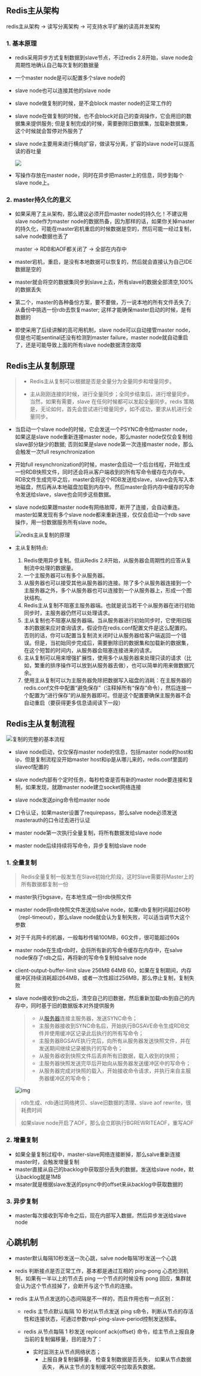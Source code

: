 ## Redis主从架构

redis主从架构 -> 读写分离架构 -> 可支持水平扩展的读高并发架构

### 1. 基本原理

- redis采用异步方式复制数据到slave节点，不过redis 2.8开始，slave node会周期性地确认自己每次复制的数据量

- 一个master node是可以配置多个slave node的

- slave node也可以连接其他的slave node

- slave node做复制的时候，是不会block master node的正常工作的

- slave node在做复制的时候，也不会block对自己的查询操作，它会用旧的数据集来提供服务; 但是复制完成的时候，需要删除旧数据集，加载新数据集，这个时候就会暂停对外服务了

- slave node主要用来进行横向扩容，做读写分离，扩容的slave node可以提高读的吞吐量

  ![](https://raw.githubusercontent.com/daniuEvan/pictrues/main/Typora/20220616150532.png)



- 写操作存放在master node，同时在异步把master上的信息，同步到每个slave node上。

### 2. master持久化的意义

- 如果采用了主从架构，那么建议必须开启master node的持久化！不建议用slave node作为master node的数据热备，因为那样的话，如果你关掉master的持久化，可能在master宕机重启的时候数据是空的，然后可能一经过复制，salve node数据也丢了

  master -> RDB和AOF都关闭了 -> 全部在内存中

- master宕机，重启，是没有本地数据可以恢复的，然后就会直接认为自己IDE数据是空的

- master就会将空的数据集同步到slave上去，所有slave的数据全部清空,100%的数据丢失

- 第二个，master的各种备份方案，要不要做，万一说本地的所有文件丢失了; 从备份中挑选一份rdb去恢复master; 这样才能确保master启动的时候，是有数据的

- 即使采用了后续讲解的高可用机制，slave node可以自动接管master node，但是也可能sentinal还没有检测到master failure，master node就自动重启了，还是可能导致上面的所有slave node数据清空故障

## Redis主从复制原理

> - Redis主从复制可以根据是否是全量分为全量同步和增量同步。
>
> - 主从刚刚连接的时候，进行全量同步；全同步结束后，进行增量同步。当然，如果有需要，slave 在任何时候都可以发起全量同步。redis 策略是，无论如何，首先会尝试进行增量同步，如不成功，要求从机进行全量同步。

- 当启动一个slave node的时候，它会发送一个PSYNC命令给master node，如果这是slave node重新连接master node，那么master node仅仅会复制给slave部分缺少的数据; 否则如果是slave node第一次连接master node，那么会触发一次full resynchronization

- 开始full resynchronization的时候，master会启动一个后台线程，开始生成一份RDB快照文件，同时还会将从客户端收到的所有写命令缓存在内存中。RDB文件生成完毕之后，master会将这个RDB发送给slave，slave会先写入本地磁盘，然后再从本地磁盘加载到内存中。然后master会将内存中缓存的写命令发送给slave，slave也会同步这些数据。

- slave node如果跟master node有网络故障，断开了连接，会自动重连。master如果发现有多个slave node都来重新连接，仅仅会启动一个rdb save操作，用一份数据服务所有slave node。

  ![redis主从复制的原理](https://raw.githubusercontent.com/daniuEvan/pictrues/main/Typora/20220616150542.png)

- 主从复制特点:
  1. Redis使用异步复制。但从Redis 2.8开始，从服务器会周期性的应答从复制流中处理的数据量。
  2. 一个主服务器可以有多个从服务器。
  3. 从服务器也可以接受其他从服务器的连接。除了多个从服务器连接到一个主服务器之外，多个从服务器也可以连接到一个从服务器上，形成一个图状结构。
  4. Redis主从复制不阻塞主服务器端。也就是说当若干个从服务器在进行初始同步时，主服务器仍然可以处理请求。
  5. 主从复制也不阻塞从服务器端。当从服务器进行初始同步时，它使用旧版本的数据来应对查询请求，假设你在redis.conf配置文件是这么配置的。否则的话，你可以配置当复制流关闭时让从服务器给客户端返回一个错误。但是，当初始同步完成后，需要删除旧的数据集和加载新的数据集，在这个短暂的时间内，从服务器会阻塞连接进来的请求。
  6. 主从复制可以用来增强扩展性，使用多个从服务器来处理只读的请求（比如，繁重的排序操作可以放到从服务器去做），也可以简单的用来做数据冗余。
  7. 使用主从复制可以为主服务器免除把数据写入磁盘的消耗：在主服务器的redis.conf文件中配置“避免保存”（注释掉所有“保存“命令），然后连接一个配置为“进行保存”的从服务器即可。但是这个配置要确保主服务器不会自动重启（要获得更多信息请阅读下一段）

## Redis主从复制流程



![复制的完整的基本流程](https://raw.githubusercontent.com/daniuEvan/pictrues/main/Typora/20220616150557.png)

- slave node启动，仅仅保存master node的信息，包括master node的host和ip，但是复制流程没开始master host和ip是从哪儿来的，redis.conf里面的slaveof配置的

- slave node内部有个定时任务，每秒检查是否有新的master node要连接和复制，如果发现，就跟master node建立socket网络连接

- slave node发送ping命令给master node

- 口令认证，如果master设置了requirepass，那么salve node必须发送masterauth的口令过去进行认证

- master node第一次执行全量复制，将所有数据发给slave node

- master node后续持续将写命令，异步复制给slave node

  



### 1. 全量复制

> Redis全量复制一般发生在Slave初始化阶段，这时Slave需要将Master上的所有数据都复制一份

- master执行bgsave，在本地生成一份rdb快照文件

- master node将rdb快照文件发送给salve node，如果rdb复制时间超过60秒（repl-timeout），那么slave node就会认为复制失败，可以适当调节大这个参数

- 对于千兆网卡的机器，一般每秒传输100MB，6G文件，很可能超过60s

- master node在生成rdb时，会将所有新的写命令缓存在内存中，在salve node保存了rdb之后，再将新的写命令复制给salve node

- client-output-buffer-limit slave 256MB 64MB 60，如果在复制期间，内存缓冲区持续消耗超过64MB，或者一次性超过256MB，那么停止复制，复制失败

- slave node接收到rdb之后，清空自己的旧数据，然后重新加载rdb到自己的内存中，同时基于旧的数据版本对外提供服务

  > - 从[服务器](https://cloud.tencent.com/product/cvm?from=10680)连接主服务器，发送SYNC命令； 
  > - 主服务器接收到SYNC命名后，开始执行BGSAVE命令生成RDB文件并使用缓冲区记录此后执行的所有写命令； 
  > - 主服务器BGSAVE执行完后，向所有从服务器发送快照文件，并在发送期间继续记录被执行的写命令； 
  > - 从服务器收到快照文件后丢弃所有旧数据，载入收到的快照； 
  > - 主服务器快照发送完毕后开始向从服务器发送缓冲区中的写命令； 
  > - 从服务器完成对快照的载入，开始接收命令请求，并执行来自主服务器缓冲区的写命令；

  ![img](https://raw.githubusercontent.com/daniuEvan/pictrues/main/Typora/20220701193710.png)

> rdb生成、rdb通过网络拷贝、slave旧数据的清理、slave aof rewrite，很耗费时间
>
> 如果slave node开启了AOF，那么会立即执行BGREWRITEAOF，重写AOF

### 2. 增量复制

- 如果全量复制过程中，master-slave网络连接断掉，那么salve重新连接master时，会触发增量复制
- master直接从自己的backlog中获取部分丢失的数据，发送给slave node，默认backlog就是1MB
- msater就是根据slave发送的psync中的offset来从backlog中获取数据的

### 3. 异步复制

- master每次接收到写命令之后，现在内部写入数据，然后异步发送给slave node

## 心跳机制

- master默认每隔10秒发送一次心跳，salve node每隔1秒发送一个心跳
- redis 判断接点是否正常工作，基本都是通过互相的 ping-pong 心态检测机制，如果有一半以上的节点去 ping 一个节点的时候没有 pong 回应，集群就会认为这个节点挂掉了，会断开与这个节点的连接。

- redis 主从节点发送的心态间隔是不一样的，而且作用也有一点区别：

  - redis 主节点默认每隔 10 秒对从节点发送 ping s命令，判断从节点的存活性和连接状态，可通过参数repl-ping-slave-period控制发送频率。

  - redis 从节点每隔 1 秒发送 replconf ack{offset} 命令，给主节点上报自身当前的复制偏移量，目的是为了：
    - 实时监测主从节点网络状态；
      - 上报自身复制偏移量， 检查复制数据是否丢失， 如果从节点数据丢失， 再从主节点的复制缓冲区中拉取丢失数据。

### 
